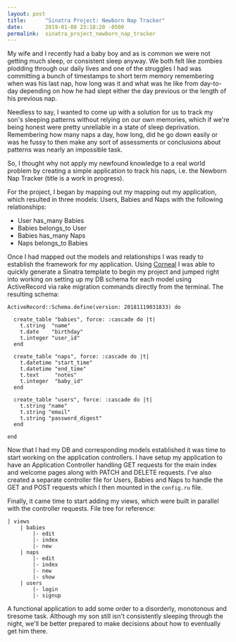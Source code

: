 ```yaml
---
layout: post
title:      "Sinatra Project: Newborn Nap Tracker"
date:       2019-01-08 23:18:20 -0500
permalink:  sinatra_project_newborn_nap_tracker
---
```



My wife and I recently had a baby boy and as is common we were not getting much sleep, or consistent sleep anyway. We both felt like zombies plodding through our daily lives and one of the struggles I had was committing a bunch of timestamps to short term memory remembering when was his last nap, how long was it and what was he like from day-to-day depending on how he had slept either the day previous or the length of his previous nap.

Needless to say, I wanted to come up with a solution for us to track my son's sleeping patterns without relying on our own memories, which if we're being honest were pretty unreliable in a state of sleep deprivation. Remembering how many naps a day, how long, did he go down easily or was he fussy to then make any sort of assessments or conclusions about patterns was nearly an impossible task.

So, I thought why not apply my newfound knowledge to a real world problem by creating a simple application to track his naps, i.e. the Newborn Nap Tracker (title is a work in progress).

For the project, I began by mapping out my mapping out my application, which resulted in three models: Users, Babies and Naps with the following relationships:

* User has_many Babies
* Babies belongs_to User
* Babies has_many Naps
* Naps belongs_to Babies

Once I had mapped out the models and relationships I was ready to establish the framework for my application. Using [Corneal](http://thebrianemory.github.io/corneal/) I was able to quickly generate a Sinatra template to begin my project and jumped right into working on setting up my DB schema for each model using ActiveRecord via rake migration commands directly from the terminal. The resulting schema:

```
ActiveRecord::Schema.define(version: 20181119031833) do

  create_table "babies", force: :cascade do |t|
    t.string  "name"
    t.date    "birthday"
    t.integer "user_id"
  end

  create_table "naps", force: :cascade do |t|
    t.datetime "start_time"
    t.datetime "end_time"
    t.text     "notes"
    t.integer  "baby_id"
  end

  create_table "users", force: :cascade do |t|
    t.string "name"
    t.string "email"
    t.string "password_digest"
  end

end
```

Now that I had my DB and corresponding models established it was time to start working on the application controllers. I have setup my application to have an Application Controller handling GET requests for the main index and welcome pages along with PATCH and DELETE requests. I've also created a separate controller file for Users, Babies and Naps to handle the GET and POST requests which I then mounted in the `config.ru` file.

Finally, it came time to start adding my views, which were built in parallel with the controller requests. File tree for reference:
```
| views
	| babies
		|- edit
		|- index
		|- new
	| naps
		|- edit
		|- index
		|- new
		|- show
	| users
		|- login
		|- signup
```

A functional application to add some order to a disorderly, monotonous and tiresome task. Although my son still isn't consistently sleeping through the night, we'll be better prepared to make decisions about how to eventually get him there.
